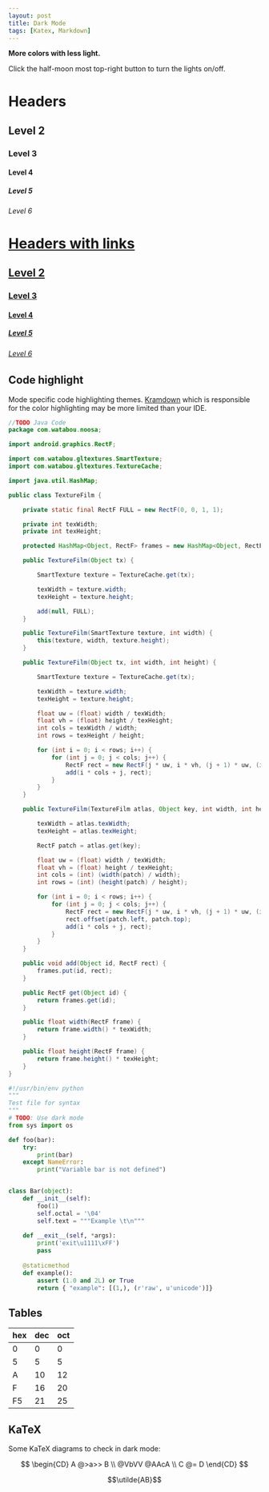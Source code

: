 ```yaml
---
layout: post
title: Dark Mode
tags: [Katex, Markdown]
---
```


**More colors with less light.**

Click the half-moon most top-right button to turn the lights on/off. 

# Headers
## Level 2
### Level 3
#### Level 4
##### Level 5
###### Level 6
 
# [Headers with links](http://localhost)
## [Level 2](http://localhost)
### [Level 3](http://localhost)
#### [Level 4](http://localhost)
##### [Level 5](http://localhost) 
###### [Level 6](http://localhost)

## Code highlight
Mode specific code highlighting themes. [Kramdown](https://kramdown.gettalong.org/) which is responsible for the color highlighting may be more limited than your IDE.


~~~java
//TODO Java Code
package com.watabou.noosa;

import android.graphics.RectF;

import com.watabou.gltextures.SmartTexture;
import com.watabou.gltextures.TextureCache;

import java.util.HashMap;

public class TextureFilm {

	private static final RectF FULL = new RectF(0, 0, 1, 1);

	private int texWidth;
	private int texHeight;

	protected HashMap<Object, RectF> frames = new HashMap<Object, RectF>();

	public TextureFilm(Object tx) {

		SmartTexture texture = TextureCache.get(tx);

		texWidth = texture.width;
		texHeight = texture.height;

		add(null, FULL);
	}

	public TextureFilm(SmartTexture texture, int width) {
		this(texture, width, texture.height);
	}

	public TextureFilm(Object tx, int width, int height) {

		SmartTexture texture = TextureCache.get(tx);

		texWidth = texture.width;
		texHeight = texture.height;

		float uw = (float) width / texWidth;
		float vh = (float) height / texHeight;
		int cols = texWidth / width;
		int rows = texHeight / height;

		for (int i = 0; i < rows; i++) {
			for (int j = 0; j < cols; j++) {
				RectF rect = new RectF(j * uw, i * vh, (j + 1) * uw, (i + 1) * vh);
				add(i * cols + j, rect);
			}
		}
	}

	public TextureFilm(TextureFilm atlas, Object key, int width, int height) {

		texWidth = atlas.texWidth;
		texHeight = atlas.texHeight;

		RectF patch = atlas.get(key);

		float uw = (float) width / texWidth;
		float vh = (float) height / texHeight;
		int cols = (int) (width(patch) / width);
		int rows = (int) (height(patch) / height);

		for (int i = 0; i < rows; i++) {
			for (int j = 0; j < cols; j++) {
				RectF rect = new RectF(j * uw, i * vh, (j + 1) * uw, (i + 1) * vh);
				rect.offset(patch.left, patch.top);
				add(i * cols + j, rect);
			}
		}
	}

	public void add(Object id, RectF rect) {
		frames.put(id, rect);
	}

	public RectF get(Object id) {
		return frames.get(id);
	}

	public float width(RectF frame) {
		return frame.width() * texWidth;
	}

	public float height(RectF frame) {
		return frame.height() * texHeight;
	}
}
~~~

```python
#!/usr/bin/env python
"""
Test file for syntax
"""
# TODO: Use dark mode
from sys import os

def foo(bar): 
    try:
        print(bar)
    except NameError:
        print("Variable bar is not defined")


class Bar(object): 
    def __init__(self):
        foo(1)
        self.octal = '\04'
        self.text = """Example \t\n"""
    
    def __exit__(self, *args):
        print('exit\u1111\xFF')
        pass
    
    @staticmethod
    def example():
        assert (1.0 and 2L) or True
        return { "example": [(1,), (r'raw', u'unicode')]}
```

## Tables

| hex | dec | oct |
| -   | -   | -   |
| 0   | 0   | 0   |
| 5   | 5   | 5   |
| A   | 10  | 12  |
| F   | 16  | 20  |
| F5  | 21  | 25  |

## KaTeX

Some KaTeX diagrams to check in dark mode:

$$
\begin{CD}
A @>a>> B \\
@VbVV @AAcA \\
C @= D
\end{CD}
$$

$$\utilde{AB}$$
